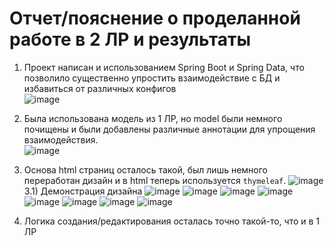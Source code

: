 # Отчет/пояснение о проделанной работе в 2 ЛР и результаты
1) Проект написан и использованием Spring Boot и Spring Data, что позволило существенно упростить взаимодействие с БД и избавиться от различных конфигов</br>
![image](https://user-images.githubusercontent.com/62326372/210731850-a9cfe99f-4764-40e7-b0a6-e021013fbfbf.png) </br>
2) Была использована модель из 1 ЛР, но model были немного почищены и были добавлены различные аннотации для упрощения взаимодействия. </br>
![image](https://user-images.githubusercontent.com/62326372/210732013-a896e1ce-a919-42d6-b88d-20cd3062e865.png) </br>
3) Основа html страниц осталось такой, был лишь немного переработан дизайн и в html теперь используется `thymeleaf`.
![image](https://user-images.githubusercontent.com/62326372/210732396-57f6e901-fd23-4fc7-9327-fd1c2845f333.png) </br>
3.1) Демонстрация дизайна
![image](https://user-images.githubusercontent.com/62326372/210732633-3c6e6629-eeef-40a3-a007-23a7cacd84ec.png)
![image](https://user-images.githubusercontent.com/62326372/210732660-7e359a81-c5d8-4f48-b819-c3bf8f65c1ae.png)
![image](https://user-images.githubusercontent.com/62326372/210732675-61309c5a-16c2-49e7-b844-32e45a1ea52a.png)
![image](https://user-images.githubusercontent.com/62326372/210732770-9b3f3d45-4ba0-4edd-8e2a-afd774bb499a.png)
![image](https://user-images.githubusercontent.com/62326372/210732795-1b7f7bee-a4a8-45a5-acf9-ac638db9b298.png)
![image](https://user-images.githubusercontent.com/62326372/210732828-9c4b7a58-d919-44b3-8aaf-867bc4abaae2.png)
![image](https://user-images.githubusercontent.com/62326372/210732847-ec484eee-c009-4e74-8787-aa85c2c03246.png)
![image](https://user-images.githubusercontent.com/62326372/210732948-7139fd56-b204-4588-bada-389d3e827b32.png)

4) Логика создания/редактирования осталась точно такой-то, что и в 1 ЛР
